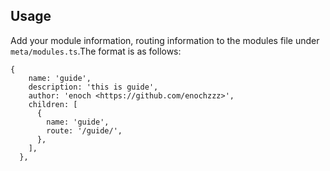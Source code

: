 ## Usage
Add your module information, routing information to the modules file under ```meta/modules.ts```.The format is as follows:
```
{
    name: 'guide',
    description: 'this is guide',
    author: 'enoch <https://github.com/enochzzz>',
    children: [
      {
        name: 'guide',
        route: '/guide/',
      },
    ],
  },
```
